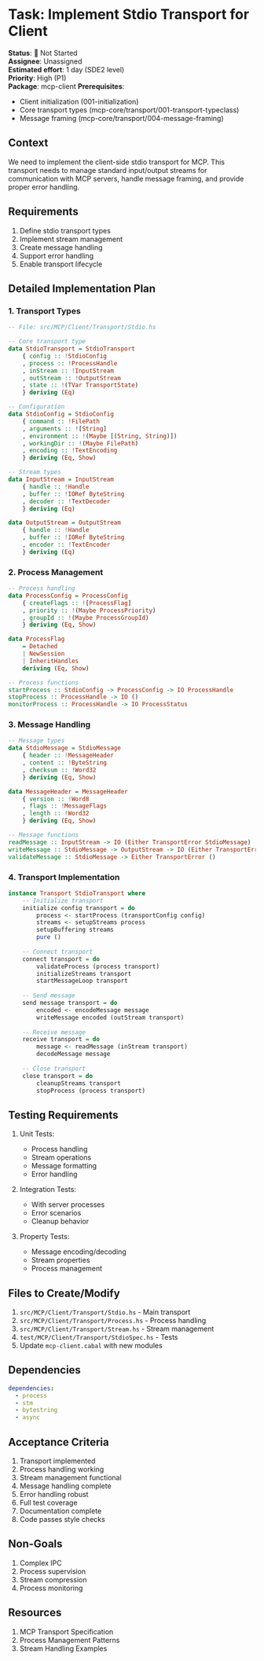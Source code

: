 # Task: Implement Stdio Transport for Client

**Status**: 🔴 Not Started  
**Assignee**: Unassigned  
**Estimated effort**: 1 day (SDE2 level)  
**Priority**: High (P1)  
**Package**: mcp-client
**Prerequisites**: 
- Client initialization (001-initialization)
- Core transport types (mcp-core/transport/001-transport-typeclass)
- Message framing (mcp-core/transport/004-message-framing)

## Context
We need to implement the client-side stdio transport for MCP. This transport needs to manage standard input/output streams for communication with MCP servers, handle message framing, and provide proper error handling.

## Requirements
1. Define stdio transport types
2. Implement stream management
3. Create message handling
4. Support error handling
5. Enable transport lifecycle

## Detailed Implementation Plan

### 1. Transport Types

```haskell
-- File: src/MCP/Client/Transport/Stdio.hs

-- Core transport type
data StdioTransport = StdioTransport
    { config :: !StdioConfig
    , process :: !ProcessHandle
    , inStream :: !InputStream
    , outStream :: !OutputStream
    , state :: !(TVar TransportState)
    } deriving (Eq)

-- Configuration
data StdioConfig = StdioConfig
    { command :: !FilePath
    , arguments :: ![String]
    , environment :: !(Maybe [(String, String)])
    , workingDir :: !(Maybe FilePath)
    , encoding :: !TextEncoding
    } deriving (Eq, Show)

-- Stream types
data InputStream = InputStream
    { handle :: !Handle
    , buffer :: !IORef ByteString
    , decoder :: !TextDecoder
    } deriving (Eq)

data OutputStream = OutputStream
    { handle :: !Handle
    , buffer :: !IORef ByteString
    , encoder :: !TextEncoder
    } deriving (Eq)
```

### 2. Process Management

```haskell
-- Process handling
data ProcessConfig = ProcessConfig
    { createFlags :: ![ProcessFlag]
    , priority :: !(Maybe ProcessPriority)
    , groupId :: !(Maybe ProcessGroupId)
    } deriving (Eq, Show)

data ProcessFlag
    = Detached
    | NewSession
    | InheritHandles
    deriving (Eq, Show)

-- Process functions
startProcess :: StdioConfig -> ProcessConfig -> IO ProcessHandle
stopProcess :: ProcessHandle -> IO ()
monitorProcess :: ProcessHandle -> IO ProcessStatus
```

### 3. Message Handling

```haskell
-- Message types
data StdioMessage = StdioMessage
    { header :: !MessageHeader
    , content :: !ByteString
    , checksum :: !Word32
    } deriving (Eq, Show)

data MessageHeader = MessageHeader
    { version :: !Word8
    , flags :: !MessageFlags
    , length :: !Word32
    } deriving (Eq, Show)

-- Message functions
readMessage :: InputStream -> IO (Either TransportError StdioMessage)
writeMessage :: StdioMessage -> OutputStream -> IO (Either TransportError ())
validateMessage :: StdioMessage -> Either TransportError ()
```

### 4. Transport Implementation

```haskell
instance Transport StdioTransport where
    -- Initialize transport
    initialize config transport = do
        process <- startProcess (transportConfig config)
        streams <- setupStreams process
        setupBuffering streams
        pure ()
        
    -- Connect transport
    connect transport = do
        validateProcess (process transport)
        initializeStreams transport
        startMessageLoop transport
        
    -- Send message
    send message transport = do
        encoded <- encodeMessage message
        writeMessage encoded (outStream transport)
        
    -- Receive message
    receive transport = do
        message <- readMessage (inStream transport)
        decodeMessage message
        
    -- Close transport
    close transport = do
        cleanupStreams transport
        stopProcess (process transport)
```

## Testing Requirements

1. Unit Tests:
   - Process handling
   - Stream operations
   - Message formatting
   - Error handling

2. Integration Tests:
   - With server processes
   - Error scenarios
   - Cleanup behavior

3. Property Tests:
   - Message encoding/decoding
   - Stream properties
   - Process management

## Files to Create/Modify
1. `src/MCP/Client/Transport/Stdio.hs` - Main transport
2. `src/MCP/Client/Transport/Process.hs` - Process handling
3. `src/MCP/Client/Transport/Stream.hs` - Stream management
4. `test/MCP/Client/Transport/StdioSpec.hs` - Tests
5. Update `mcp-client.cabal` with new modules

## Dependencies
```yaml
dependencies:
  - process
  - stm
  - bytestring
  - async
```

## Acceptance Criteria
1. Transport implemented
2. Process handling working
3. Stream management functional
4. Message handling complete
5. Error handling robust
6. Full test coverage
7. Documentation complete
8. Code passes style checks

## Non-Goals
1. Complex IPC
2. Process supervision
3. Stream compression
4. Process monitoring

## Resources
1. MCP Transport Specification
2. Process Management Patterns
3. Stream Handling Examples